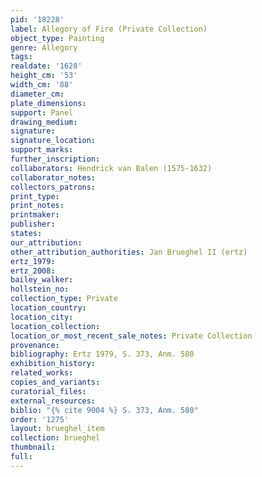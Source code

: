 ```yaml
---
pid: '18228'
label: Allegory of Fire (Private Collection)
object_type: Painting
genre: Allegory
tags: 
realdate: '1628'
height_cm: '53'
width_cm: '88'
diameter_cm: 
plate_dimensions: 
support: Panel
drawing_medium: 
signature: 
signature_location: 
support_marks: 
further_inscription: 
collaborators: Hendrick van Balen (1575-1632)
collaborator_notes: 
collectors_patrons: 
print_type: 
print_notes: 
printmaker: 
publisher: 
states: 
our_attribution: 
other_attribution_authorities: Jan Brueghel II (ertz)
ertz_1979: 
ertz_2008: 
bailey_walker: 
hollstein_no: 
collection_type: Private
location_country: 
location_city: 
location_collection: 
location_or_most_recent_sale_notes: Private Collection
provenance: 
bibliography: Ertz 1979, S. 373, Anm. 580
exhibition_history: 
related_works: 
copies_and_variants: 
curatorial_files: 
external_resources: 
biblio: "{% cite 9004 %} S. 373, Anm. 580"
order: '1275'
layout: brueghel_item
collection: brueghel
thumbnail: 
full: 
---
```

